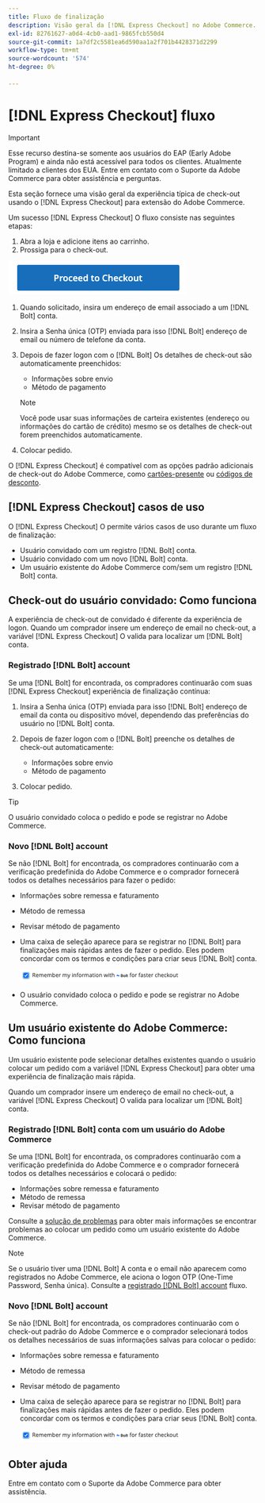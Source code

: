 ```yaml
---
title: Fluxo de finalização
description: Visão geral da [!DNL Express Checkout] no Adobe Commerce.
exl-id: 82761627-a0d4-4cb0-aad1-9865fcb550d4
source-git-commit: 1a7df2c5581ea6d590aa1a2f701b4428371d2299
workflow-type: tm+mt
source-wordcount: '574'
ht-degree: 0%

---
```


# [!DNL Express Checkout] fluxo

>[!IMPORTANT]
>
> Esse recurso destina-se somente aos usuários do EAP (Early Adobe Program) e ainda não está acessível para todos os clientes. Atualmente limitado a clientes dos EUA. Entre em contato com o Suporte da Adobe Commerce para obter assistência e perguntas.

Esta seção fornece uma visão geral da experiência típica de check-out usando o [!DNL Express Checkout] para extensão do Adobe Commerce.

Um sucesso [!DNL Express Checkout] O fluxo consiste nas seguintes etapas:

1. Abra a loja e adicione itens ao carrinho.
1. Prossiga para o check-out.

![Check-out](assets/proceed-checkout.png)

1. Quando solicitado, insira um endereço de email associado a um [!DNL Bolt] conta.
1. Insira a Senha única (OTP) enviada para isso [!DNL Bolt] endereço de email ou número de telefone da conta.
1. Depois de fazer logon com o [!DNL Bolt] Os detalhes de check-out são automaticamente preenchidos:

   - Informações sobre envio
   - Método de pagamento

   >[!NOTE]
   >
   > Você pode usar suas informações de carteira existentes (endereço ou informações do cartão de crédito) mesmo se os detalhes de check-out forem preenchidos automaticamente.

1. Colocar pedido.

O [!DNL Express Checkout] é compatível com as opções padrão adicionais de check-out do Adobe Commerce, como [cartões-presente](https://docs.magento.com/user-guide/catalog/product-gift-card.html) ou [códigos de desconto](https://docs.magento.com/user-guide/marketing/price-rules-cart-coupon.html).

## [!DNL Express Checkout] casos de uso

O [!DNL Express Checkout] O permite vários casos de uso durante um fluxo de finalização:

- Usuário convidado com um registro [!DNL Bolt] conta.
- Usuário convidado com um novo [!DNL Bolt] conta.
- Um usuário existente do Adobe Commerce com/sem um registro [!DNL Bolt] conta.

## Check-out do usuário convidado: Como funciona

A experiência de check-out de convidado é diferente da experiência de logon. Quando um comprador insere um endereço de email no check-out, a variável [!DNL Express Checkout] O valida para localizar um [!DNL Bolt] conta.

### Registrado [!DNL Bolt] account

Se uma [!DNL Bolt] for encontrada, os compradores continuarão com suas [!DNL Express Checkout] experiência de finalização contínua:

1. Insira a Senha única (OTP) enviada para isso [!DNL Bolt] endereço de email da conta ou dispositivo móvel, dependendo das preferências do usuário no [!DNL Bolt] conta.
1. Depois de fazer logon com o [!DNL Bolt] preenche os detalhes de check-out automaticamente:

   - Informações sobre envio
   - Método de pagamento

1. Colocar pedido.

>[!TIP]
>
> O usuário convidado coloca o pedido e pode se registrar no Adobe Commerce.

### Novo [!DNL Bolt] account

Se não [!DNL Bolt] for encontrada, os compradores continuarão com a verificação predefinida do Adobe Commerce e o comprador fornecerá todos os detalhes necessários para fazer o pedido:

- Informações sobre remessa e faturamento
- Método de remessa
- Revisar método de pagamento
- Uma caixa de seleção aparece para se registrar no [!DNL Bolt] para finalizações mais rápidas antes de fazer o pedido. Eles podem concordar com os termos e condições para criar seus [!DNL Bolt] conta.

   ![Lembrar [!DNL Bolt]](assets/checked-bolt.png)

- O usuário convidado coloca o pedido e pode se registrar no Adobe Commerce.

## Um usuário existente do Adobe Commerce: Como funciona

Um usuário existente pode selecionar detalhes existentes quando o usuário colocar um pedido com a variável [!DNL Express Checkout] para obter uma experiência de finalização mais rápida.

Quando um comprador insere um endereço de email no check-out, a variável [!DNL Express Checkout] O valida para localizar um [!DNL Bolt] conta.

### Registrado [!DNL Bolt] conta com um usuário do Adobe Commerce

Se uma [!DNL Bolt] for encontrada, os compradores continuarão com a verificação predefinida do Adobe Commerce e o comprador fornecerá todos os detalhes necessários e colocará o pedido:

- Informações sobre remessa e faturamento
- Método de remessa
- Revisar método de pagamento

Consulte a [solução de problemas](../express-checkout/troubleshooting.md) para obter mais informações se encontrar problemas ao colocar um pedido como um usuário existente do Adobe Commerce.

>[!NOTE]
>
> Se o usuário tiver uma [!DNL Bolt] A conta e o email não aparecem como registrados no Adobe Commerce, ele aciona o logon OTP (One-Time Password, Senha única). Consulte a [registrado [!DNL Bolt] account](#registered-bolt-account) fluxo.

### Novo [!DNL Bolt] account

Se não [!DNL Bolt] for encontrada, os compradores continuarão com o check-out padrão do Adobe Commerce e o comprador selecionará todos os detalhes necessários de suas informações salvas para colocar o pedido:

- Informações sobre remessa e faturamento
- Método de remessa
- Revisar método de pagamento
- Uma caixa de seleção aparece para se registrar no [!DNL Bolt] para finalizações mais rápidas antes de fazer o pedido. Eles podem concordar com os termos e condições para criar seus [!DNL Bolt] conta.

   ![Lembrar [!DNL Bolt]](assets/checked-bolt.png)

## Obter ajuda

Entre em contato com o Suporte da Adobe Commerce para obter assistência.
